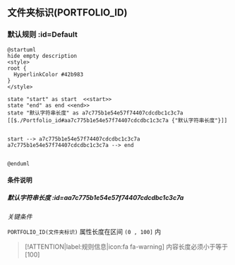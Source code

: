## 文件夹标识(PORTFOLIO_ID) <!-- {docsify-ignore-all} -->

   

### 默认规则 :id=Default

```plantuml
@startuml
hide empty description
<style>
root {
  HyperlinkColor #42b983
}
</style>

state "start" as start  <<start>>
state "end" as end <<end>>
state "默认字符串长度" as a7c775b1e54e57f74407cdcdbc1c3c7a [[$./Portfolio_id#aa7c775b1e54e57f74407cdcdbc1c3c7a {"默认字符串长度"}]]


start --> a7c775b1e54e57f74407cdcdbc1c3c7a 
a7c775b1e54e57f74407cdcdbc1c3c7a --> end 


@enduml
```

#### 条件说明

##### 默认字符串长度 :id=aa7c775b1e54e57f74407cdcdbc1c3c7a


*关键条件*


`PORTFOLIO_ID(文件夹标识)` 属性长度在区间 `(0 , 100]` 内

> [!ATTENTION|label:规则信息|icon:fa fa-warning]
> 内容长度必须小于等于[100]







